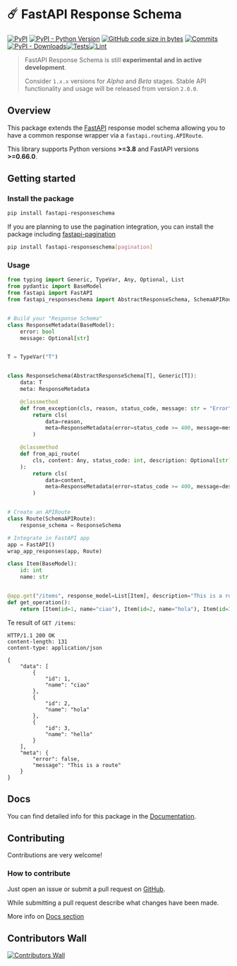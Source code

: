 # ☄️ FastAPI Response Schema
[![PyPI](https://img.shields.io/pypi/v/fastapi-responseschema)](https://pypi.org/project/fastapi-responseschema/) [![PyPI - Python Version](https://img.shields.io/pypi/pyversions/fastapi-responseschema)](https://pypi.org/project/fastapi-responseschema/) [![GitHub code size in bytes](https://img.shields.io/github/languages/code-size/acwazz/fastapi-responseschema)](https://github.com/acwazz/fastapi-responseschema/releases) [![Commits](https://img.shields.io/github/last-commit/acwazz/fastapi-responseschema)](https://github.com/acwazz/fastapi-responseschema/commit/master) [![PyPI - Downloads](https://img.shields.io/pypi/dd/fastapi-responseschema)](https://pypi.org/project/fastapi-responseschema/)[![Tests](https://github.com/acwazz/fastapi-responseschema/actions/workflows/test.yml/badge.svg)](https://github.com/acwazz/fastapi-responseschema/actions/workflows/test.yml)[![Lint](https://github.com/acwazz/fastapi-responseschema/actions/workflows/lint.yml/badge.svg)](https://github.com/acwazz/fastapi-responseschema/actions/workflows/lint.yml)

> FastAPI Response Schema is still **experimental and in active development**. 
> 
> Consider `1.x.x` versions for *Alpha* and *Beta* stages.
> Stable API functionality and usage will be released from version `2.0.0`.

## Overview
This package extends the [FastAPI](https://fastapi.tiangolo.com/) response model schema allowing you to have a common response wrapper via a `fastapi.routing.APIRoute`.

This library supports Python versions **>=3.8** and FastAPI versions **>=0.66.0**.


## Getting started

### Install the package
```sh
pip install fastapi-responseschema
```

If you are planning to use the pagination integration, you can install the package including [fastapi-pagination](https://github.com/uriyyo/fastapi-pagination)
```sh
pip install fastapi-responseschema[pagination]
```

### Usage

```py
from typing import Generic, TypeVar, Any, Optional, List
from pydantic import BaseModel
from fastapi import FastAPI
from fastapi_responseschema import AbstractResponseSchema, SchemaAPIRoute, wrap_app_responses


# Build your "Response Schema"
class ResponseMetadata(BaseModel):
    error: bool
    message: Optional[str]


T = TypeVar("T")


class ResponseSchema(AbstractResponseSchema[T], Generic[T]):
    data: T
    meta: ResponseMetadata

    @classmethod
    def from_exception(cls, reason, status_code, message: str = "Error", **others):
        return cls(
            data=reason,
            meta=ResponseMetadata(error=status_code >= 400, message=message)
        )

    @classmethod
    def from_api_route(
        cls, content: Any, status_code: int, description: Optional[str] = None, **others
    ):
        return cls(
            data=content,
            meta=ResponseMetadata(error=status_code >= 400, message=description)
        )


# Create an APIRoute
class Route(SchemaAPIRoute):
    response_schema = ResponseSchema

# Integrate in FastAPI app
app = FastAPI()
wrap_app_responses(app, Route)

class Item(BaseModel):
    id: int
    name: str


@app.get("/items", response_model=List[Item], description="This is a route")
def get_operation():
    return [Item(id=1, name="ciao"), Item(id=2, name="hola"), Item(id=3, name="hello")]
```

Te result of `GET /items`:
```http
HTTP/1.1 200 OK
content-length: 131
content-type: application/json

{
    "data": [
        {
            "id": 1,
            "name": "ciao"
        },
        {
            "id": 2,
            "name": "hola"
        },
        {
            "id": 3,
            "name": "hello"
        }
    ],
    "meta": {
        "error": false,
        "message": "This is a route"
    }
}
```


## Docs
You can find detailed info for this package in the [Documentation](https://acwazz.github.io/fastapi-responseschema/).



## Contributing

Contributions are very welcome!

### How to contribute
Just open an issue or submit a pull request on [GitHub](https://github.com/acwazz/fastapi-responseschema).

While submitting a pull request describe what changes have been made.

More info on [Docs section](https://acwazz.github.io/fastapi-responseschema/contributing/)

## Contributors Wall
[![Contributors Wall](https://contrib.rocks/image?repo=acwazz/fastapi-responseschema)](https://github.com/acwazz/fastapi-responseschema/graphs/contributors)
